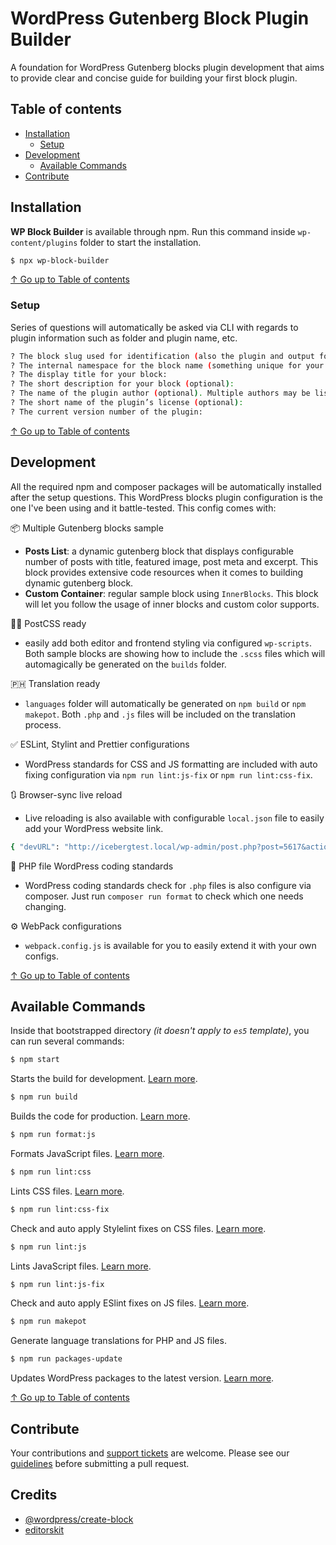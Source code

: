 # WordPress Gutenberg Block Plugin Builder

A foundation for WordPress Gutenberg blocks plugin development that aims to provide clear and concise guide for building your first block plugin.

## Table of contents

* [Installation](#installation)
  * [Setup](#setup)
* [Development](#development)
  * [Available Commands](#available-commands)
* [Contribute](#contribute)

## Installation

**WP Block Builder** is available through npm. Run this command inside `wp-content/plugins` folder to start the installation.

```sh
$ npx wp-block-builder
```

[↑ Go up to Table of contents](#table-of-contents)

### Setup

Series of questions will automatically be asked via CLI with regards to plugin information such as folder and plugin name, etc.

```sh
? The block slug used for identification (also the plugin and output folder name):
? The internal namespace for the block name (something unique for your products):
? The display title for your block:
? The short description for your block (optional):
? The name of the plugin author (optional). Multiple authors may be listed using commas:
? The short name of the plugin’s license (optional):
? The current version number of the plugin:
```

[↑ Go up to Table of contents](#table-of-contents)

## Development

All the required npm and composer packages will be automatically installed after the setup questions. This WordPress blocks plugin configuration is the one I've been using and it battle-tested. This config comes with:

📦 Multiple Gutenberg blocks sample

* **Posts List**: a dynamic gutenberg block that displays configurable number of posts with title, featured image, post meta and excerpt. This block provides extensive code resources when it comes to building dynamic gutenberg block.
* **Custom Container**: regular sample block using `InnerBlocks`. This block will let you follow the usage of inner blocks and custom color supports.

👨‍💻 PostCSS ready

* easily add both editor and frontend styling via configured `wp-scripts`. Both sample blocks are showing how to include the `.scss` files which will automagically be generated on the `builds` folder.

🇵🇭 Translation ready

* `languages` folder will automatically be generated on `npm build` or `npm makepot`. Both `.php` and `.js` files will be included on the translation process.

✅ ESLint, Stylint and Prettier configurations

* WordPress standards for CSS and JS formatting are included with auto fixing configuration via `npm run lint:js-fix` or `npm run lint:css-fix`.

🔃 Browser-sync live reload

* Live reloading is also available with configurable `local.json` file to easily add your WordPress website link.

```sh
{ "devURL": "http://icebergtest.local/wp-admin/post.php?post=5617&action=edit" }
```

📃 PHP file WordPress coding standards

* WordPress coding standards check for `.php` files is also configure via composer. Just run `composer run format` to check which one needs changing.

⚙️ WebPack configurations

* `webpack.config.js` is available for you to easily extend it with your own configs.

[↑ Go up to Table of contents](#table-of-contents)

## Available Commands

Inside that bootstrapped directory _(it doesn't apply to `es5` template)_, you can run several commands:

```bash
$ npm start
```
Starts the build for development. [Learn more](/packages/scripts#start).

```bash
$ npm run build
```
Builds the code for production. [Learn more](/packages/scripts#build).

```bash
$ npm run format:js
```
Formats JavaScript files. [Learn more](/packages/scripts#format-js).

```bash
$ npm run lint:css
```
Lints CSS files. [Learn more](/packages/scripts#lint-style).

```bash
$ npm run lint:css-fix
```
Check and auto apply Stylelint fixes on CSS files. [Learn more](/packages/scripts#lint-style).

```bash
$ npm run lint:js
```
Lints JavaScript files. [Learn more](/packages/scripts#lint-js).

```bash
$ npm run lint:js-fix
```
Check and auto apply ESlint fixes on JS files. [Learn more](/packages/scripts#lint-js).

```bash
$ npm run makepot
```
Generate language translations for PHP and JS files.

```bash
$ npm run packages-update
```
Updates WordPress packages to the latest version. [Learn more](/packages/scripts#packages-update).

[↑ Go up to Table of contents](#table-of-contents)

## Contribute

Your contributions and [support tickets](https://github.com/phpbits/wp-block-builder/issues) are welcome. Please see our [guidelines](https://github.com/phpbits/wp-block-builder/blob/master/.github/CONTRIBUTING.md) before submitting a pull request.

## Credits

- [@wordpress/create-block](https://github.com/WordPress/gutenberg/blob/master/packages/create-block/README.md)
- [editorskit](https://github.com/phpbits/block-options)